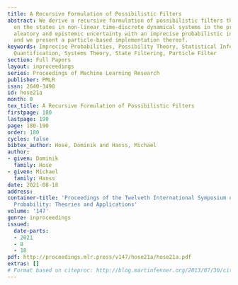 ```yaml
---
title: A Recursive Formulation of Possibilistic Filters
abstract: We derive a recursive formulation of possibilistic filters that allow inference
  on the states in non-linear time-discrete dynamical systems in the presence of both
  aleatory and epistemic uncertainty with an imprecise probabilistic interpretation,
  and we present a particle-based implementation thereof.
keywords: Imprecise Probabilities, Possibility Theory, Statistical Inference, Uncertainty
  Quantification, Systems Theory, State Filtering, Particle Filter
section: Full Papers
layout: inproceedings
series: Proceedings of Machine Learning Research
publisher: PMLR
issn: 2640-3498
id: hose21a
month: 0
tex_title: A Recursive Formulation of Possibilistic Filters
firstpage: 180
lastpage: 190
page: 180-190
order: 180
cycles: false
bibtex_author: Hose, Dominik and Hanss, Michael
author:
- given: Dominik
  family: Hose
- given: Michael
  family: Hanss
date: 2021-08-18
address:
container-title: 'Proceedings of the Twelveth International Symposium on Imprecise
  Probability: Theories and Applications'
volume: '147'
genre: inproceedings
issued:
  date-parts:
  - 2021
  - 8
  - 18
pdf: http://proceedings.mlr.press/v147/hose21a/hose21a.pdf
extras: []
# Format based on citeproc: http://blog.martinfenner.org/2013/07/30/citeproc-yaml-for-bibliographies/
---
```

